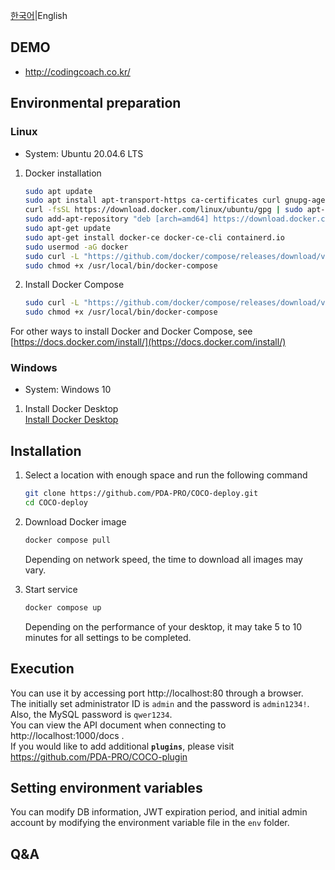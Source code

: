 [한국어](https://github.com/PDA-PRO/COCO-deploy/blob/main/README.md)|English
## DEMO
- http://codingcoach.co.kr/

## Environmental preparation

### Linux

- System: Ubuntu 20.04.6 LTS

1. Docker installation

   ```bash
   sudo apt update
   sudo apt install apt-transport-https ca-certificates curl gnupg-agent software-properties-common
   curl -fsSL https://download.docker.com/linux/ubuntu/gpg | sudo apt-key add -
   sudo add-apt-repository "deb [arch=amd64] https://download.docker.com/linux/ubuntu $(lsb_release -cs) stable"
   sudo apt-get update
   sudo apt-get install docker-ce docker-ce-cli containerd.io
   sudo usermod -aG docker
   sudo curl -L "https://github.com/docker/compose/releases/download/v2.5.0/docker-compose-$(uname -s)-$(uname -m)" -o /usr/local/bin/docker-compose
   sudo chmod +x /usr/local/bin/docker-compose
   ```

2. Install Docker Compose

   ```bash
   sudo curl -L "https://github.com/docker/compose/releases/download/v2.5.0/docker-compose-$(uname -s)-$(uname -m)" -o /usr/local/bin/docker-compose
   sudo chmod +x /usr/local/bin/docker-compose
   ```

For other ways to install Docker and Docker Compose, see [https://docs.docker.com/install/](https://docs.docker.com/install/)

### Windows

- System: Windows 10

1. Install Docker Desktop  
   [Install Docker Desktop](https://docs.docker.com/desktop/install/windows-install/)

## Installation

1. Select a location with enough space and run the following command

   ```bash
   git clone https://github.com/PDA-PRO/COCO-deploy.git
   cd COCO-deploy
   ```

2. Download Docker image

   ```bash
   docker compose pull
   ```

   Depending on network speed, the time to download all images may vary.

3. Start service

   ```bash
   docker compose up
   ```

   Depending on the performance of your desktop, it may take 5 to 10 minutes for all settings to be completed.

## Execution

You can use it by accessing port http://localhost:80 through a browser.  
The initially set administrator ID is `admin` and the password is `admin1234!`.  
Also, the MySQL password is `qwer1234`.  
You can view the API document when connecting to http://localhost:1000/docs .  
If you would like to add additional **`plugins`**, please visit https://github.com/PDA-PRO/COCO-plugin

## Setting environment variables

You can modify DB information, JWT expiration period, and initial admin account by modifying the environment variable file in the `env` folder.

## Q&A
